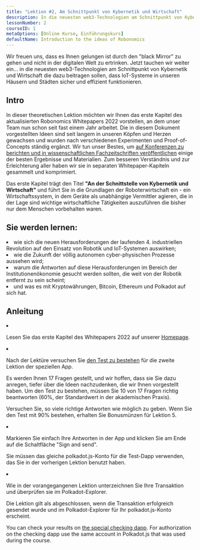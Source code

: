 ```yaml
---
title: "Lektion #2, Am Schnittpunkt von Kybernetik und Wirtschaft"
description: In die neuesten web3-Technologien am Schnittpunkt von Kybernetik und Wirtschaft die dazu beitragen sollen, dass IoT-Systeme in unseren Häusern und Städten sicher und effizient funktionieren.
lessonNumber: 2
courseID: 1
metaOptions: [Online Kurse, Einführungskurs]
defaultName: Introduction to the ideas of Robonomics
---
```


Wir freuen uns, dass es Ihnen gelungen ist durch den "black Mirror" zu gehen und nicht in der digitalen Welt zu ertrinken. Jetzt tauchen wir weiter ein... in die neuesten web3-Technologien am Schnittpunkt von Kybernetik und Wirtschaft die dazu beitragen sollen, dass IoT-Systeme in unseren Häusern und Städten sicher und effizient funktionieren.

## Intro

In dieser theoretischen Lektion möchten wir Ihnen das erste Kapitel des aktualisierten Robonomics Whitepapers 2022 vorstellen, an dem unser Team nun schon seit fast einem Jahr arbeitet. Die in diesem Dokument vorgestellten Ideen sind seit langem in unseren Köpfen und Herzen gewachsen und wurden nach verschiedenen Experimenten und Proof-of-Concepts ständig ergänzt. Wir tun unser Bestes, um [auf Konferenzen zu berichten und in wissenschaftlichen Fachzeitschriften veröffentlichen](https://robonomics.network/papers/) einige der besten Ergebnisse und Materialien. Zum besseren Verständnis und zur Erleichterung aller haben wir sie in separaten Whitepaper-Kapiteln gesammelt und komprimiert.

Das erste Kapitel trägt den Titel **"An der Schnittstelle von Kybernetik und Wirtschaft"** und führt Sie in die Grundlagen der Roboterwirtschaft ein - ein Wirtschaftssystem, in dem Geräte als unabhängige Vermittler agieren, die in der Lage sind wichtige wirtschaftliche Tätigkeiten auszuführen die bisher nur dem Menschen vorbehalten waren.

## Sie werden lernen:

<List>

<li>
wie sich die neuen Herausforderungen der laufenden 4. industriellen Revolution auf den Einsatz von Robotik und IoT-Systemen auswirken;
</li>

<li>
wie die Zukunft der völlig autonomen cyber-physischen Prozesse aussehen wird;
</li>

<li>
warum die Antworten auf diese Herausforderungen im Bereich der Institutionenökonomie gesucht werden sollten, die weit von der Robotik entfernt zu sein scheint;
</li>

<li>
und was es mit Kryptowährungen, Bitcoin, Ethereum und Polkadot auf sich hat.
</li>

</List>

## Anleitung

<List type="numbers">

<li>

Lesen Sie das erste Kapitel des Whitepapers 2022 auf unserer [Homepage](https://robonomics.network/vision/).

</li>

<li>

Nach der Lektüre versuchen Sie [den Test zu bestehen](https://lesson2.robonomics.academy/#/) für die zweite Lektion der speziellen App. 

Es werden Ihnen 17 Fragen gestellt, und wir hoffen, dass sie Sie dazu anregen, tiefer über die Ideen nachzudenken, die wir Ihnen vorgestellt haben. Um den Test zu bestehen, müssen Sie 10 von 17 Fragen richtig beantworten (60%, der Standardwert in der akademischen Praxis). 

Versuchen Sie, so viele richtige Antworten wie möglich zu geben. Wenn Sie den Test mit 90% bestehen, erhalten Sie Bonusmünzen für Lektion 5.

</li>

<li>

Markieren Sie einfach Ihre Antworten in der App und klicken Sie am Ende auf die Schaltfläche "Sign and send".

Sie müssen das gleiche polkadot.js-Konto für die Test-Dapp verwenden, das Sie in der vorherigen Lektion benutzt haben. 

</li>

<li>

Wie in der vorangegangenen Lektion unterzeichnen Sie Ihre Transaktion und überprüfen sie im Polkadot-Explorer.

</li>
</List>


<Result>

Die Lektion gilt als abgeschlossen, wenn die Transaktion erfolgreich gesendet wurde und im Polkadot-Explorer für Ihr polkadot.js-Konto erscheint.

You can check your results on [the special checking dapp](https://lk.robonomics.academy/). For authorization on the checking dapp use the same account in Polkadot.js that was used during the course.

</Result>